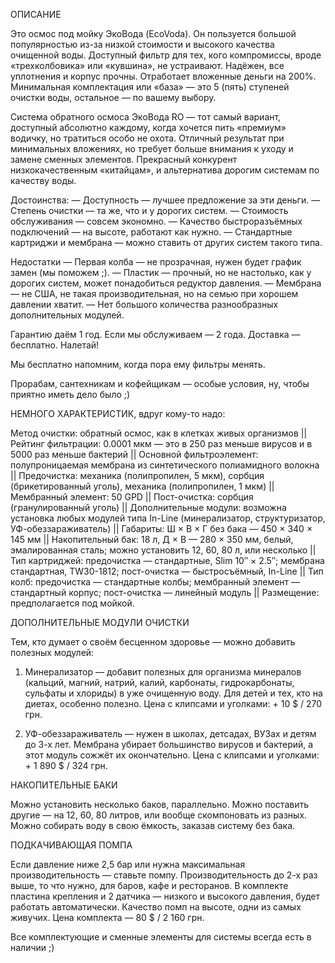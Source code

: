 ОПИСАНИЕ

Это осмос под мойку ЭкоВода (EcoVoda). Он пользуется большой популярностью из-за низкой стоимости и высокого качества очищенной воды. Доступный фильтр для тех, кого компромиссы, вроде «трехколбовика» или «кувшина», не устраивают. Надёжен, все уплотнения и корпус прочны. Отработает вложенные деньги на 200%. Минимальная комплектация или «база» — это 5 (пять) ступеней очистки воды, остальное — по вашему выбору.

Система обратного осмоса ЭкоВода RO — тот самый вариант, доступный абсолютно каждому, когда хочется пить «премиум» водичку, но тратиться особо не охота. Отличный результат при минимальных вложениях, но требует больше внимания к уходу и замене сменных элементов. Прекрасный конкурент низкокачественным «китайцам», и альтернатива дорогим системам по качеству воды.

Достоинства:
— Доступность — лучшее предложение за эти деньги.
— Степень очистки — та же, что и у дорогих систем.
— Стоимость обслуживания — совсем экономно.
— Качество быстроразъёмных подключений — на высоте, работают как нужно.
— Стандартные картриджи и мембрана — можно ставить от других систем такого типа.

Недостатки
— Первая колба — не прозрачная, нужен будет график замен (мы поможем ;).
— Пластик — прочный, но не настолько, как у дорогих систем, может понадобиться редуктор давления.
— Мембрана — не США, не такая производительная, но на семью при хорошем давлении хватит.
— Нет большого количества разнообразных дополнительных модулей.

Гарантию даём 1 год. Если мы обслуживаем — 2 года. Доставка — бесплатно. Налетай!

Мы бесплатно напомним, когда пора ему фильтры менять.

Прорабам, сантехникам и кофейщикам — особые условия, ну, чтобы приятно иметь дело было ;)


НЕМНОГО ХАРАКТЕРИСТИК, вдруг кому-то надо:

Метод очистки: обратный осмос, как в клетках живых организмов || Рейтинг фильтрации: 0.0001 мкм — это в 250 раз меньше вирусов и в 5000 раз меньше бактерий || Основной фильтроэлемент: полупроницаемая мембрана из синтетического полиамидного волокна || Предочистка: механика (полипропилен, 5 мкм), сорбция (брикетированный уголь), механика (полипропилен, 1 мкм) || Мембранный элемент: 50 GPD || Пост-очистка: сорбция (гранулированный уголь) || Дополнительные модули: возможна установка любых модулей типа In-Line (минерализатор, структуризатор, УФ-обеззараживатель) || Габариты: Ш × В × Г без бака — 450 × 340 × 145 мм || Накопительный бак: 18 л, Д × В — 280 × 350 мм, белый, эмалированная сталь; можно установить 12, 60, 80 л, или несколько || Тип картриджей: предочистка — стандартные, Slim 10″ × 2.5″; мембрана стандартная, TW30-1812; пост-очистка — быстросъёмный, In-Line || Тип колб: предочистка — стандартные колбы; мембранный элемент — стандартный корпус; пост-очистка — линейный модуль || Размещение: предполагается под мойкой.

ДОПОЛНИТЕЛЬНЫЕ МОДУЛИ ОЧИСТКИ

Тем, кто думает о своём бесценном здоровье — можно добавить полезных модулей:

1. Минерализатор — добавит полезных для организма минералов (кальций, магний, натрий, калий, карбонаты, гидрокарбонаты, сульфаты и хлориды) в уже очищенную воду. Для детей и тех, кто на диетах, особенно полезно. Цена с клипсами и уголками: + 10 $ / 270 грн.

2. УФ-обеззараживатель — нужен в школах, детсадах, ВУЗах и детям до 3-х лет. Мембрана убирает большинство вирусов и бактерий, а этот модуль сожжёт их окончательно. Цена с клипсами и уголками: + 1 890 $ / 324 грн.

НАКОПИТЕЛЬНЫЕ БАКИ

Можно установить несколько баков, параллельно. Можно поставить другие — на 12, 60, 80 литров, или вообще скомпоновать из разных. Можно собирать воду в свою ёмкость, заказав систему без бака.


ПОДКАЧИВАЮЩАЯ ПОМПА

Если давление ниже 2,5 бар или нужна максимальная производительность — ставьте помпу. Производительность до 2-х раз выше, то что нужно, для баров, кафе и ресторанов. В комплекте пластина крепления и 2 датчика — низкого и высокого давления, будет работать автоматически. Качество помп на высоте, одни из самых живучих. Цена комплекта — 80 $ / 2 160 грн.


Все комплектующие и сменные элементы для системы всегда есть в наличии ;)
